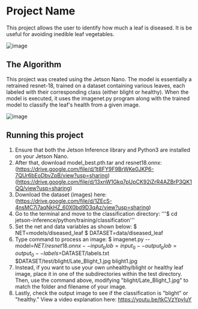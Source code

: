# Project Name

 This project allows the user to identify how much a leaf is diseased. It is be useful for avoiding inedible leaf vegetables.

![image](https://github.com/user-attachments/assets/479e4d28-492d-48f6-b1db-ea7ea09b9222)

## The Algorithm

This project was created using the Jetson Nano. The model is essentially a retrained resnet-18, trained on a dataset containing various leaves, each labeled with their corresponding class (either blight or healthy). When the model is executed, it uses the imagenet.py program along with the trained model to classify the leaf's health from a given image.

![image](https://github.com/user-attachments/assets/a94d6219-d804-4416-92a0-8be3156d27a7)


## Running this project

1. Ensure that both the Jetson Inference library and Python3 are installed on your Jetson Nano.
2. After that, download model_best.pth.tar and resnet18.onnx: (https://drive.google.com/file/d/1t8FY9F9BrWKe0JKP6-7QUr6bEoDbvZpB/view?usp=sharing) (https://drive.google.com/file/d/13xnW1Gkq7pUpCK92jZrR4AZBrP3QK1QQ/view?usp=sharing)
4. Download the dataset (images) here: (https://drive.google.com/file/d/1ZEcS-4nsMC7i7aqNkHZ_60X0bd9D3qAz/view?usp=sharing)
5. Go to the terminal and move to the classification directory:
   '''$ cd jetson-inference/python/training/classification'''
6. Set the net and data variables as shown below:
   $ NET=models/diseased_leaf
   $ DATASET=data/diseased_leaf
7. Type command to process an image:
   $ imagenet.py --model=$NET/resnet18.onnx --input_blob=input_0 --output_blob=output_0 --labels=$DATASET/labels.txt $DATASET/test/blight/Late_Blight_1.jpg blight1.jpg
8. Instead, if you want to use your own unhealthy/blight or healthy leaf image, place it in one of the subdirectories within the test directory. Then, use the command above, modifying "blight/Late_Blight_1.jpg" to match the folder and filename of your image.
9. Lastly, check the output image to see if the classification is "blight" or "healthy."
View a video explanation here: https://youtu.be/tkCVzYpyIuY
